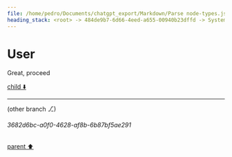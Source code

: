 ```yaml
---
file: /home/pedro/Documents/chatgpt_export/Markdown/Parse node-types.json for models..md
heading_stack: <root> -> 484de9b7-6d66-4eed-a655-00940b23dffd -> System -> 40bb608e-2dfa-4a1b-a046-7b8d340b36c3 -> System -> aaa2de54-e0e3-4848-813c-de80cbe3e253 -> User -> Basic Info -> Internal Nodes -> Task -> 9387b9ba-fae2-448c-b4df-a2a1a946c3b6 -> Tool -> b6a63d27-6380-4d59-9ae7-88eabcad6cff -> Assistant -> Key Components: -> Observations: -> Examples: -> aaa2bc1e-c7a6-4ef9-8020-e692c381a096 -> User
---
```

# User

Great, proceed 

[child ⬇️](#3682d6bc-a0f0-4628-af8b-6b87bf5ae291)

---

(other branch ⎇)
###### 3682d6bc-a0f0-4628-af8b-6b87bf5ae291
[parent ⬆️](#aaa2bc1e-c7a6-4ef9-8020-e692c381a096)
